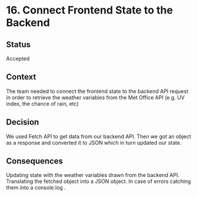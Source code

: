 # 16. Connect Frontend State to the Backend

## Status

Accepted

## Context

The team needed to connect the frontend state to the backend API request in order to retrieve the weather variables from the Met Office API (e.g. UV index, the chance of rain, etc) 


## Decision

We used Fetch API to get data from our backend API. Then we got an object as a response and converted it to JSON which in turn updated our state. 


## Consequences

Updating state with the weather variables drawn from the backend API. 
Translating the fetched object into a JSON object. 
In case of errors catching them into a console.log . 
